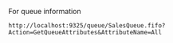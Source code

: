 For queue information

```http://localhost:9325/queue/SalesQueue.fifo?Action=GetQueueAttributes&AttributeName=All```